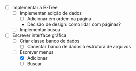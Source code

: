 - [ ] Implementar a B-Tree
  - [ ] Implementar adição de dados
    - [ ] Adicionar em ordem na página
	+ Decisão de design: como lidar com páginas?
  - [ ] Implementar busca
- [ ] Escrever interface gráfica
  - [ ] Criar classe banco de dados
    - [ ] Conectar banco de dados à estrutura de arquivos
  - [ ] Escrever menus
    - [x] Adicionar
	- [ ] Buscar

